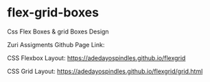 # flex-grid-boxes
 Css Flex Boxes & grid Boxes Design


Zuri Assigments Github Page Link:

CSS Flexbox Layout: https://adedayospindles.github.io/flexgrid

CSS Grid Layout: https://adedayospindles.github.io/flexgrid/grid.html
